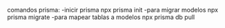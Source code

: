 comandos prisma:
-inicir prisma
npx prisma init
-para migrar modelos
npx prisma migrate
-para mapear tablas a modelos
npx prisma db pull